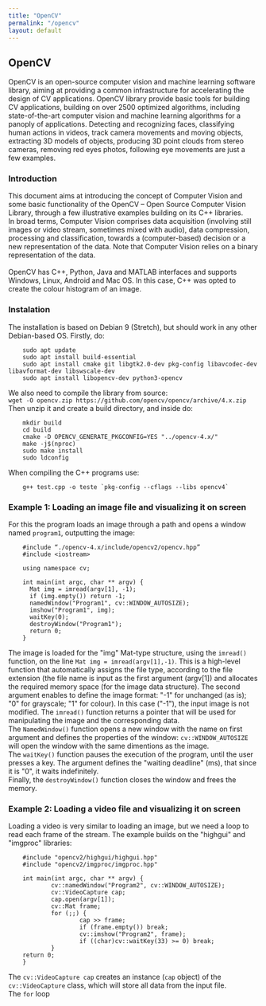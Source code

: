 ```yaml
---
title: "OpenCV"
permalink: "/opencv"
layout: default
---
```



## OpenCV

OpenCV is an open-source computer vision and machine learning software library, aiming at providing a common infrastructure for accelerating the design of CV applications. OpenCV library provide basic tools for building CV applications, building on over 2500 optimized algorithms, including state-of-the-art computer vision and machine learning algorithms for a panoply of applications. Detecting and recognizing faces, classifying human actions in videos, track camera movements and moving objects, extracting 3D models of objects, producing 3D point clouds from stereo cameras, removing red eyes photos, following eye movements are just a few examples.

### Introduction

This document aims at introducing the concept of Computer Vision and some basic functionality of the OpenCV – Open Source Computer Vision Library, through a few illustrative examples building on its C++ libraries.  
In broad terms, Computer Vision comprises data acquisition (involving still images or video stream, sometimes mixed with audio), data compression, processing and classification, towards a (computer-based) decision or a new representation of the data. Note that Computer Vision relies on a binary representation of the data.  
\
OpenCV has C++, Python, Java and MATLAB interfaces and supports Windows, Linux, Android and Mac OS. In this case, C++ was opted to create the colour histogram of an image.

### Instalation

The installation is based on Debian 9 (Stretch), but should work in any other Debian-based OS. Firstly, do:

        sudo apt update
        sudo apt install build-essential
        sudo apt install cmake git libgtk2.0-dev pkg-config libavcodec-dev libavformat-dev libswscale-dev
        sudo apt install libopencv-dev python3-opencv
        
We also need to compile the library from source:  
`wget -O opencv.zip https://github.com/opencv/opencv/archive/4.x.zip`  
Then unzip it and create a build directory, and inside do:
        
        mkdir build
        cd build
        cmake -D OPENCV_GENERATE_PKGCONFIG=YES "../opencv-4.x/"
        make -j$(nproc)
        sudo make install
        sudo ldconfig

When compiling the C++ programs use: 

        g++ test.cpp -o teste `pkg-config --cflags --libs opencv4`

### Example 1: Loading an image file and visualizing it on screen

For this the program loads an image through a path and opens a window named `program1`, outputting the image:

        #include “./opencv-4.x/include/opencv2/opencv.hpp”
        #include <iostream>
        
        using namespace cv;
        
        int main(int argc, char ** argv) {
          Mat img = imread(argv[1], -1);
          if (img.empty()) return -1;
          namedWindow("Program1", cv::WINDOW_AUTOSIZE);
          imshow("Program1", img);
          waitKey(0);
          destroyWindow("Program1");
          return 0;
        }
        
The image is loaded for the "img" Mat-type structure, using the `imread()` function, on the line `Mat img = imread(argv[1],-1)`. This is a high-level function that automatically assigns the file type, according to the file extension (the file name is input as the first argument (argv[1]) and allocates the required memory space (for the image data structure). The second argument enables to define the image format: "-1" for
unchanged (as is); "0" for grayscale; "1" for colour). In this case ("-1"), the input image is not modified. The `imread()` function returns a pointer that will be used for manipulating the image and the corresponding data.  
The `NamedWindow()` function opens a new window with the name on first argument and defines the properties of the window: `cv::WINDOW_AUTOSIZE` will open the window with the same dimentions as the image.  
The `waitKey()` function pauses the execution of the program, until the user presses a key. The argument defines the "waiting deadline" (ms), that since it is "0", it waits indefinitely.  
Finally, the `destroyWindow()` function closes the window and frees the memory.

### Example 2: Loading a video file and visualizing it on screen

Loading a video is very similar to loading an image, but we need a loop to read each frame of the stream. The example builds on the "highgui" and "imgproc" libraries:

        #include "opencv2/highgui/highgui.hpp"  
        #include "opencv2/imgproc/imgproc.hpp"

        int main(int argc, char ** argv) {
                cv::namedWindow("Program2", cv::WINDOW_AUTOSIZE);
                cv::VideoCapture cap;
                cap.open(argv[1]);
                cv::Mat frame;
                for (;;) {
                        cap >> frame;
                        if (frame.empty()) break;
                        cv::imshow("Program2", frame);
                        if ((char)cv::waitKey(33) >= 0) break;
                }
        return 0;
        }
        
The `cv::VideoCapture cap` creates an instance (`cap` object) of the `cv::VideoCapture` class, which will store all  data from the input file.  
The `for` loop
